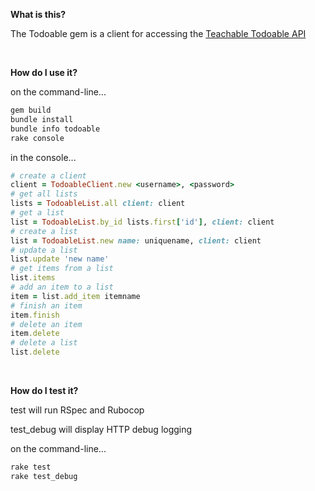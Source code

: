**What is this?**

The Todoable gem is a client for accessing the [Teachable Todoable API](http://todoable.teachable.tech/)

<br/>

**How do I use it?**

on the command-line...
```bash
gem build
bundle install
bundle info todoable
rake console
```

in the console...
```ruby
# create a client
client = TodoableClient.new <username>, <password>
# get all lists
lists = TodoableList.all client: client
# get a list
list = TodoableList.by_id lists.first['id'], client: client
# create a list
list = TodoableList.new name: uniquename, client: client
# update a list
list.update 'new name'
# get items from a list
list.items
# add an item to a list
item = list.add_item itemname
# finish an item
item.finish
# delete an item
item.delete
# delete a list
list.delete
```

<br/>

**How do I test it?**

test will run RSpec and Rubocop

test_debug will display HTTP debug logging

on the command-line...
```bash
rake test
rake test_debug
```